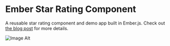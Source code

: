 Ember Star Rating Component
======================

A reusable star rating component and demo app built in Ember.js.  Check out [the blog post](google.com) for more details.

![Image Alt](http://i.imgur.com/uXOFzpW.png)

